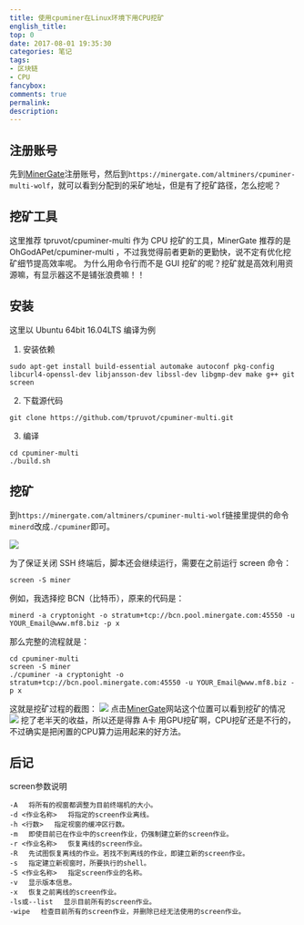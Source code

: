 ```yaml
---
title: 使用cpuminer在Linux环境下用CPU挖矿
english_title:
top: 0
date: 2017-08-01 19:35:30
categories: 笔记
tags: 
- 区块链
- CPU
fancybox:
comments: true
permalink:
description:
---
```

## 注册账号
先到[MinerGate](https://minergate.com)注册账号，然后到`https://minergate.com/altminers/cpuminer-multi-wolf`，就可以看到分配到的采矿地址，但是有了挖矿路径，怎么挖呢？
<!--more-->
## 挖矿工具
这里推荐 tpruvot/cpuminer-multi 作为 CPU 挖矿的工具，MinerGate 推荐的是 OhGodAPet/cpuminer-multi ，不过我觉得前者更新的更勤快，说不定有优化挖矿细节提高效率呢。
为什么用命令行而不是 GUI 挖矿的呢？挖矿就是高效利用资源嘛，有显示器这不是铺张浪费嘛！！
## 安装
这里以 Ubuntu 64bit 16.04LTS 编译为例
1. 安装依赖
```
sudo apt-get install build-essential automake autoconf pkg-config libcurl4-openssl-dev libjansson-dev libssl-dev libgmp-dev make g++ git screen
```
2. 下载源代码
```
git clone https://github.com/tpruvot/cpuminer-multi.git
```
3. 编译
```
cd cpuminer-multi
./build.sh
```
## 挖矿
到`https://minergate.com/altminers/cpuminer-multi-wolf`链接里提供的命令`minerd`改成`./cpuminer`即可。

![](https://images.liangs.me/bitcron/Notes/_image/258be978cad2703fee9432c98c65c824_mv1xs.png)

为了保证关闭 SSH 终端后，脚本还会继续运行，需要在之前运行 screen 命令：
```
screen -S miner
```
例如，我选择挖 BCN（比特币），原来的代码是：
```
minerd -a cryptonight -o stratum+tcp://bcn.pool.minergate.com:45550 -u YOUR_Email@www.mf8.biz -p x
```
那么完整的流程就是：
```
cd cpuminer-multi
screen -S miner
./cpuminer -a cryptonight -o stratum+tcp://bcn.pool.minergate.com:45550 -u YOUR_Email@www.mf8.biz -p x
```
这就是挖矿过程的截图：
![](https://images.liangs.me/bitcron/Notes/_image/82c48ffc78994c115adb995301743ba5_e5390.jpg)
点击[MinerGate](https://minergate.com)网站这个位置可以看到挖矿的情况
![](https://images.liangs.me/bitcron/Notes/_image/2017-08-01-19-46-38.jpg)
挖了老半天的收益，所以还是得靠 A卡 用GPU挖矿啊，CPU挖矿还是不行的，不过确实是把闲置的CPU算力运用起来的好方法。
## 后记
screen参数说明
```
-A 　将所有的视窗都调整为目前终端机的大小。
-d <作业名称> 　将指定的screen作业离线。
-h <行数> 　指定视窗的缓冲区行数。
-m 　即使目前已在作业中的screen作业，仍强制建立新的screen作业。
-r <作业名称> 　恢复离线的screen作业。
-R 　先试图恢复离线的作业。若找不到离线的作业，即建立新的screen作业。
-s 　指定建立新视窗时，所要执行的shell。
-S <作业名称> 　指定screen作业的名称。
-v 　显示版本信息。
-x 　恢复之前离线的screen作业。
-ls或--list 　显示目前所有的screen作业。
-wipe 　检查目前所有的screen作业，并删除已经无法使用的screen作业。
```



